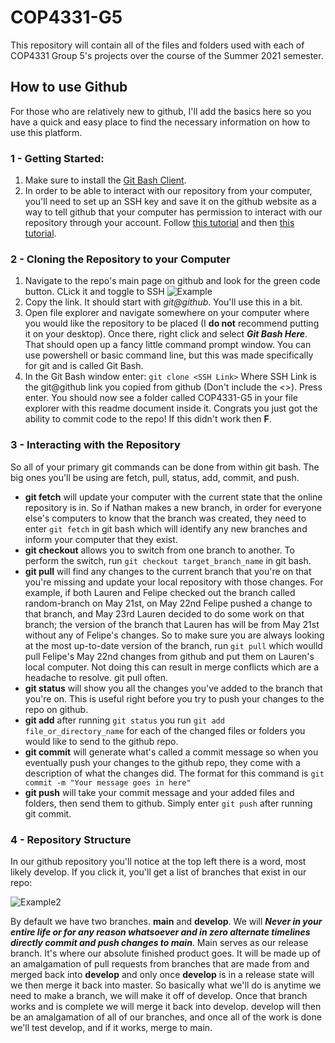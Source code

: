 # COP4331-G5
This repository will contain all of the files and folders used with each of COP4331 Group 5's projects over the course of the Summer 2021 semester.
## How to use Github
For those who are relatively new to github, I'll add the basics here so you have a quick and easy place to find the necessary information on how to use this platform.
### 1 - Getting Started:
1. Make sure to install the [Git Bash Client](https://git-scm.com/downloads).
2. In order to be able to interact with our repository from your computer, you'll need to set up an SSH key and save it on the github website as a way to tell github that your computer has permission to interact with our repository through your account. Follow [this tutorial](https://docs.github.com/en/github/authenticating-to-github/connecting-to-github-with-ssh/generating-a-new-ssh-key-and-adding-it-to-the-ssh-agent) and then [this tutorial](https://docs.github.com/en/github/authenticating-to-github/connecting-to-github-with-ssh/adding-a-new-ssh-key-to-your-github-account).
### 2 - Cloning the Repository to your Computer
1. Navigate to the repo's main page on github and look for the green code button. CLick it and toggle to SSH ![Example](https://docs.buddybuild.com/repository/github/img/click-use-ssh.png)
2. Copy the link. It should start with *git@github*. You'll use this in a bit.
3. Open file explorer and navigate somewhere on your computer where you would like the repository to be placed (I **do not** recommend putting it on your desktop). Once there, right click and select ***Git Bash Here***. That should open up a fancy little command prompt window. You can use powershell or basic command line, but this was made specifically for git and is called Git Bash.
4. In the Git Bash window enter: `git clone <SSH Link>` Where SSH Link is the git@github link you copied from github (Don't include the <>). Press enter. You should now see a folder called COP4331-G5 in your file explorer with this readme document inside it. Congrats you just got the ability to commit code to the repo! If this didn't work then **F**.
### 3 - Interacting with the Repository
So all of your primary git commands can be done from within git bash. The big ones you'll be using are fetch, pull, status, add, commit, and push.
* **git fetch** will update your computer with the current state that the online repository is in. So if Nathan makes a new branch, in order for everyone else's computers to know that the branch was created, they need to enter `git fetch` in git bash which will identify any new branches and inform your computer that they exist.
* **git checkout** allows you to switch from one branch to another. To perform the switch, run `git checkout target_branch_name` in git bash.
* **git pull** will find any changes to the current branch that you're on that you're missing and update your local repository with those changes. For example, if both Lauren and Felipe checked out the branch called random-branch on May 21st, on May 22nd Felipe pushed a change to that branch, and May 23rd Lauren decided to do some work on that branch; the version of the branch that Lauren has will be from May 21st without any of Felipe's changes. So to make sure you are always looking at the most up-to-date version of the branch, run `git pull` which woulld pull Felipe's May 22nd changes from github and put them on Lauren's local computer. Not doing this can result in merge conflicts which are a headache to resolve. git pull often.
* **git status** will show you all the changes you've added to the branch that you're on. This is useful right before you try to push your changes to the repo on github.
* **git add** after running `git status` you run `git add file_or_directory_name` for each of the changed files or folders you would like to send to the github repo.
* **git commit** will generate what's called a commit message so when you eventually push your changes to the github repo, they come with a description of what the changes did. The format for this command is `git commit -m "Your message goes in here"`
* **git push** will take your commit message and your added files and folders, then send them to github. Simply enter `git push` after running git commit.
### 4 - Repository Structure
In our github repository you'll notice at the top left there is a word, most likely develop. If you click it, you'll get a list of branches that exist in our repo:


![Example2](https://sarafordnet.files.wordpress.com/2016/12/image90.png)

By default we have two branches. **main** and **develop**. We will ***Never in your entire life or for any reason whatsoever and in zero alternate timelines directly commit and push changes to main***. Main serves as our release branch. It's where our absolute finished product goes. It will be made up of an amalgamation of pull requests from branches that are made from and merged back into **develop** and only once **develop** is in a release state will we then merge it back into master. So basically what we'll do is anytime we need to make a branch, we will make it off of develop. Once that branch works and is complete we will merge it back into develop. develop will then be an amalgamation of all of our branches, and once all of the work is done we'll test develop, and if it works, merge to main.
